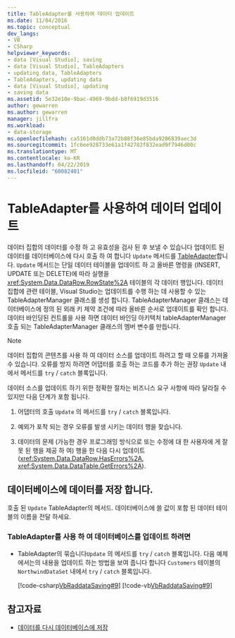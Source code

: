 ```yaml
---
title: TableAdapter를 사용하여 데이터 업데이트
ms.date: 11/04/2016
ms.topic: conceptual
dev_langs:
- VB
- CSharp
helpviewer_keywords:
- data [Visual Studio], saving
- data [Visual Studio], TableAdapters
- updating data, TableAdapters
- TableAdapters, updating data
- data [Visual Studio], updating
- saving data
ms.assetid: 5e32e10e-9bac-4969-9bdd-b8f6919d3516
author: gewarren
ms.author: gewarren
manager: jillfra
ms.workload:
- data-storage
ms.openlocfilehash: ca5161d0ddb73a72b88f36e85bda9206839aec3d
ms.sourcegitcommit: 1fc6ee928733e61a1f42782f832ead9f7946d00c
ms.translationtype: MT
ms.contentlocale: ko-KR
ms.lasthandoff: 04/22/2019
ms.locfileid: "60082401"
---
```

# <a name="update-data-by-using-a-tableadapter"></a>TableAdapter를 사용하여 데이터 업데이트

데이터 집합의 데이터를 수정 하 고 유효성을 검사 된 후 보낼 수 있습니다 업데이트 된 데이터를 데이터베이스에 다시 호출 하 여 합니다 `Update` 메서드를 [TableAdapter](../data-tools/create-and-configure-tableadapters.md)합니다. `Update` 메서드는 단일 데이터 테이블을 업데이트 하 고 올바른 명령을 (INSERT, UPDATE 또는 DELETE)에 따라 실행을 <xref:System.Data.DataRow.RowState%2A> 테이블의 각 데이터 행입니다. 데이터 집합에 관련 테이블, Visual Studio는 업데이트를 수행 하는 데 사용할 수 있는 TableAdapterManager 클래스를 생성 합니다. TableAdapterManager 클래스는 데이터베이스에 정의 된 외래 키 제약 조건에 따라 올바른 순서로 업데이트를 확인 합니다. 데이터 바인딩된 컨트롤을 사용 하면 데이터 바인딩 아키텍처 tableAdapterManager 호출 되는 TableAdapterManager 클래스의 멤버 변수를 만듭니다.

> [!NOTE]
> 데이터 집합의 콘텐츠를 사용 하 여 데이터 소스를 업데이트 하려고 할 때 오류를 가져올 수 있습니다. 오류를 방지 하려면 어댑터를 호출 하는 코드를 추가 하는 권장 `Update` 내에서 메서드를 `try` / `catch` 블록입니다.

 데이터 소스를 업데이트 하기 위한 정확한 절차는 비즈니스 요구 사항에 따라 달라질 수 있지만 다음 단계가 포함 됩니다.

1. 어댑터의 호출 `Update` 의 메서드를 `try` / `catch` 블록입니다.

2. 예외가 포착 되는 경우 오류를 발생 시키는 데이터 행을 찾습니다.

3. 데이터의 문제 (가능한 경우 프로그래밍 방식으로 또는 수정에 대 한 사용자에 게 잘못 된 행을 제공 하 여) 행을 한 다음 다시 업데이트 (<xref:System.Data.DataRow.HasErrors%2A>, <xref:System.Data.DataTable.GetErrors%2A>).

## <a name="save-data-to-a-database"></a>데이터베이스에 데이터를 저장 합니다.

호출 된 `Update` TableAdapter의 메서드. 데이터베이스에 쓸 값이 포함 된 데이터 테이블의 이름을 전달 하세요.

### <a name="to-update-a-database-by-using-a-tableadapter"></a>TableAdapter를 사용 하 여 데이터베이스를 업데이트 하려면

- TableAdapter의 묶습니다`Update` 의 메서드를 `try` / `catch` 블록입니다. 다음 예제에서는의 내용을 업데이트 하는 방법을 보여 줍니다 합니다 `Customers` 테이블의 `NorthwindDataSet` 내에서 `try` / `catch` 블록입니다.

     [!code-csharp[VbRaddataSaving#9](../data-tools/codesnippet/CSharp/update-data-by-using-a-tableadapter_1.cs)]
     [!code-vb[VbRaddataSaving#9](../data-tools/codesnippet/VisualBasic/update-data-by-using-a-tableadapter_1.vb)]

## <a name="see-also"></a>참고자료

- [데이터를 다시 데이터베이스에 저장](../data-tools/save-data-back-to-the-database.md)